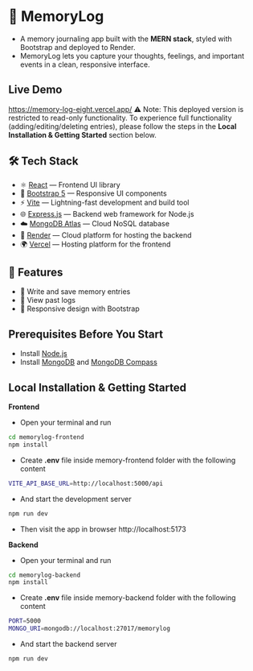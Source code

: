 # 🧠 MemoryLog

- A memory journaling app built with the **MERN stack**, styled with Bootstrap and deployed to Render. 
- MemoryLog lets you capture your thoughts, feelings, and important events in a clean, responsive interface.

## Live Demo
https://memory-log-eight.vercel.app/
⚠️ Note: This deployed version is restricted to read-only functionality.
To experience full functionality (adding/editing/deleting entries), please follow the steps in the **Local Installation & Getting Started** section below.

## 🛠️ Tech Stack

- ⚛️ [React](https://react.dev/) — Frontend UI library
- 🎨 [Bootstrap 5](https://getbootstrap.com/) — Responsive UI components
- ⚡ [Vite](https://vitejs.dev/) — Lightning-fast development and build tool
- 🌐 [Express.js](https://expressjs.com/) — Backend web framework for Node.js
- ☁️ [MongoDB Atlas](https://www.mongodb.com/products/platform/atlas-database) — Cloud NoSQL database
- 🚀 [Render](https://render.com/) — Cloud platform for hosting the backend
- 🌍 [Vercel](https://vercel.com/) — Hosting platform for the frontend


## 🤔 Features
- 📝 Write and save memory entries
- 📅 View past logs
- 🧭 Responsive design with Bootstrap

## Prerequisites Before You Start
- Install [Node.js](https://nodejs.org/en)
- Install [MongoDB](https://www.mongodb.com/try/download/community) and [MongoDB Compass](https://www.mongodb.com/try/download/compass)


## Local Installation & Getting Started
**Frontend**
- Open your terminal and run
```bash
cd memorylog-frontend
npm install
```
- Create **.env** file inside memory-frontend folder with the following content
```bash
VITE_API_BASE_URL=http://localhost:5000/api
```
- And start the development server 
```bash
npm run dev
```
- Then visit the app in browser
http://localhost:5173

**Backend**
- Open your terminal and run
```bash
cd memorylog-backend
npm install
```
- Create **.env** file inside memory-backend folder with the following content
```bash
PORT=5000
MONGO_URI=mongodb://localhost:27017/memorylog
```
- And start the backend server
```bash
npm run dev
```
